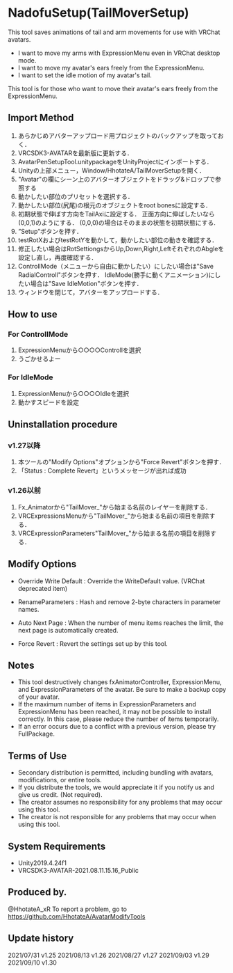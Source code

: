# NadofuSetup(TailMoverSetup)

This tool saves animations of tail and arm movements for use with VRChat avatars.

- I want to move my arms with ExpressionMenu even in VRChat desktop mode.
- I want to move my avatar's ears freely from the ExpressionMenu.
- I want to set the idle motion of my avatar's tail.

This tool is for those who want to move their avatar's ears freely from the ExpressionMenu.

## Import Method
1. あらかじめアバターアップロード用プロジェクトのバックアップを取っておく．
2. VRCSDK3-AVATARを最新版に更新する．
3. AvatarPenSetupTool.unitypackageをUnityProjectにインポートする．
4. Unityの上部メニュー，Window/HhotateA/TailMoverSetupを開く．
5. "Avatar"の欄にシーン上のアバターオブジェクトをドラッグ&ドロップで参照する
6. 動かしたい部位のプリセットを選択する．
7. 動かしたい部位(尻尾)の根元のオブジェクトをroot bonesに設定する．
8. 初期状態で伸ばす方向をTailAxiに設定する．
    正面方向に伸ばしたいなら(0,0,1)のようにする．
    (0,0,0)の場合はそのままの状態を初期状態にする.
9. ”Setup”ボタンを押す．
10. testRotXおよびtestRotYを動かして，動かしたい部位の動きを確認する．
11. 修正したい場合はRotSettiongsからUp,Down,Right,LeftそれぞれのAbgleを設定し直し，再度確認する．
12. ControllMode（メニューから自由に動かしたい）にしたい場合は"Save RadialControll"ボタンを押す．
    IdleMode(勝手に動くアニメーション)にしたい場合は"Save IdleMotion"ボタンを押す．
13. ウィンドウを閉じて，アバターをアップロードする．

## How to use
### For ControllMode
1. ExpressionMenuから○○○○Controllを選択
2. うごかせるよー
### For IdleMode
1. ExpressionMenuから○○○○Idleを選択
2. 動かすスピードを設定

## Uninstallation procedure
### v1.27以降
 1. 本ツールの"Modify Options"オプションから"Force Revert"ボタンを押す．
 2. 「Status : Complete Revert」というメッセージが出れば成功
### v1.26以前
1. Fx_Animatorから"TailMover_"から始まる名前のレイヤーを削除する．
2. VRCExpressionsMenuから"TailMover_"から始まる名前の項目を削除する．
3. VRCExpressionParameters"TailMover_"から始まる名前の項目を削除する．

## Modify Options
- Override Write Default : Override the WriteDefault value. (VRChat deprecated item)
- RenameParameters : Hash and remove 2-byte characters in parameter names.
- Auto Next Page : When the number of menu items reaches the limit, the next page is automatically created.

- Force Revert : Revert the settings set up by this tool.

## Notes
- This tool destructively changes fxAnimatorController, ExpressionMenu, and ExpressionParameters of the avatar. Be sure to make a backup copy of your avatar.
- If the maximum number of items in ExpressionParameters and ExpressionMenu has been reached, it may not be possible to install correctly. In this case, please reduce the number of items temporarily.
- If an error occurs due to a conflict with a previous version, please try FullPackage.

## Terms of Use
- Secondary distribution is permitted, including bundling with avatars, modifications, or entire tools.
- If you distribute the tools, we would appreciate it if you notify us and give us credit. (Not required).
- The creator assumes no responsibility for any problems that may occur using this tool.
- The creator is not responsible for any problems that may occur when using this tool.

## System Requirements
- Unity2019.4.24f1
- VRCSDK3-AVATAR-2021.08.11.15.16_Public

## Produced by.
@HhotateA_xR
To report a problem, go to https://github.com/HhotateA/AvatarModifyTools

## Update history
2021/07/31 v1.25
2021/08/13 v1.26
2021/08/27 v1.27
2021/09/03 v1.29
2021/09/10 v1.30

